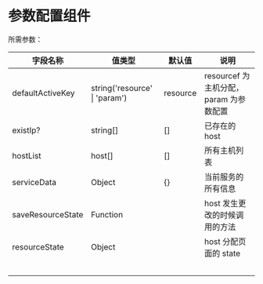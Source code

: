 # 参数配置组件

所需参数：

| 字段名称          | 值类型                        | 默认值   | 说明                                 |
| ----------------- | ----------------------------- | -------- | ------------------------------------ |
| defaultActiveKey  | string('resource' \| 'param') | resource | resourcef 为主机分配，param 为参数配置 |
| existIp?          | string[]                      | []       | 已存在的 host                         |
| hostList          | host[]                        | []       | 所有主机列表                         |
| serviceData       | Object                        | {}       | 当前服务的所有信息                   |
| saveResourceState | Function                      |          | host 发生更改的时候调用的方法         |
| resourceState     | Object                        |          | host 分配页面的 state                  |
|                   |                               |          |                                      |
|                   |                               |          |                                      |
|                   |                               |          |                                      |
|                   |                               |          |                                      |
|                   |                               |          |                                      |

